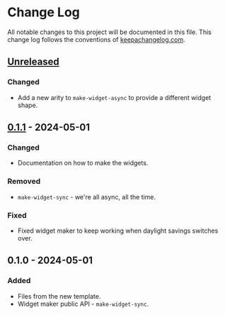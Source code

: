 # Change Log
All notable changes to this project will be documented in this file. This change log follows the conventions of [keepachangelog.com](http://keepachangelog.com/).

## [Unreleased]
### Changed
- Add a new arity to `make-widget-async` to provide a different widget shape.

## [0.1.1] - 2024-05-01
### Changed
- Documentation on how to make the widgets.

### Removed
- `make-widget-sync` - we're all async, all the time.

### Fixed
- Fixed widget maker to keep working when daylight savings switches over.

## 0.1.0 - 2024-05-01
### Added
- Files from the new template.
- Widget maker public API - `make-widget-sync`.

[Unreleased]: https://sourcehost.site/your-name/parser-combinators/compare/0.1.1...HEAD
[0.1.1]: https://sourcehost.site/your-name/parser-combinators/compare/0.1.0...0.1.1
